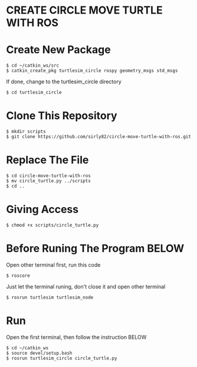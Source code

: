 # CREATE CIRCLE MOVE TURTLE WITH ROS

# Create New Package
```
$ cd ~/catkin_ws/src
$ catkin_create_pkg turtlesim_circle rospy geometry_msgs std_msgs
```

If done, change to the turtlesim_circle directory
```
$ cd turtlesim_circle
```

# Clone This Repository
```
$ mkdir scripts
$ git clone https://github.com/sirly82/circle-move-turtle-with-ros.git
```

# Replace The File
```
$ cd circle-move-turtle-with-ros
$ mv circle_turtle.py ../scripts
$ cd ..
```

# Giving Access
```
$ chmod +x scripts/circle_turtle.py
```
# Before Runing The Program BELOW
Open other terminal first, run this code
```
$ roscore
```
Just let the terminal runing, don't close it and open other terminal
```
$ rosrun turtlesim turtlesim_node
```

# Run
Open the first terminal, then follow the instruction BELOW
```
$ cd ~/catkin_ws
$ source devel/setup.bash
$ rosrun turtlesim_circle circle_turtle.py
```


